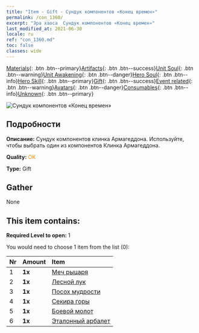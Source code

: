 ```yaml
---
title: "Item - Gift - Сундук компонентов «Конец времен»"
permalink: /con_1360/
excerpt: "Эра хаоса  Сундук компонентов «Конец времен»"
last_modified_at: 2021-06-30
locale: ru
ref: "con_1360.md"
toc: false
classes: wide
---
```

 [Materials](/ItemsRU/){: .btn .btn--primary}[Artifacts](/ItemsRU/Artifacts/){: .btn .btn--success}[Unit Soul](/ItemsRU/UnitSoul/){: .btn .btn--warning}[Unit Awakening](/ItemsRU/UnitAwakening/){: .btn .btn--danger}[Hero Soul](/ItemsRU/HeroSoul/){: .btn .btn--info}[Hero Skill](/ItemsRU/HeroSkill/){: .btn .btn--primary}[Gift](/ItemsRU/Gift/){: .btn .btn--success}[Event related](/ItemsRU/Events/){: .btn .btn--warning}[Avatars](/ItemsRU/Avatars/){: .btn .btn--danger}[Consumables](/ItemsRU/Consumables/){: .btn .btn--info}[Unknown](/ItemsRU/Unknown/){: .btn .btn--primary}

 ![Сундук компонентов «Конец времен»](/images/t/i_906037.png)

## Подробности
 **Описание:** Сундук компонентов клинка Армагеддона. Используйте, чтобы выбрать один из компонентов Клинка Армагеддона.

 **Quality:** <span style="color: #FF8C00">OK</span>

 **Type:** Gift

## Gather

  None

## This item contains:

 **Required Level to open:** 1

 You would need to choose 1 item from the list (0):

  | Nr | Amount |     Item    |
  |:---|:-------|:------------|
  | 1 |  **1x** | [Меч рыцаря](/ItemsRU/art_166/) |  | 
  | 2 |  **1x** | [Лесной лук](/ItemsRU/art_167/) |  | 
  | 3 |  **1x** | [Посох мудрости](/ItemsRU/art_168/) |  | 
  | 4 |  **1x** | [Секира горы](/ItemsRU/art_169/) |  | 
  | 5 |  **1x** | [Боевой молот](/ItemsRU/art_170/) |  | 
  | 6 |  **1x** | [Эталонный арбалет](/ItemsRU/art_171/) |  | 
